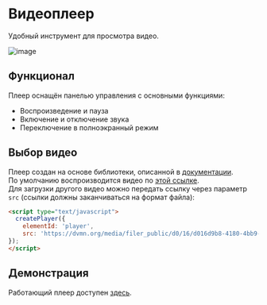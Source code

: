 # Видеоплеер  
Удобный инструмент для просмотра видео.  

![image](https://github.com/user-attachments/assets/56864402-f961-40b9-bcbd-97ca11fb9cee)


## Функционал
Плеер оснащён панелью управления с основными функциями:  
- Воспроизведение и пауза  
- Включение и отключение звука  
- Переключение в полноэкранный режим  

## Выбор видео  
Плеер создан на основе библиотеки, описанной в [документации](https://github.com/devmanorg/video-player-jslib/blob/master/README.md).  
По умолчанию воспроизводится видео по [этой ссылке](https://dvmn.org/media/filer_public/78/db/78db3456-3fd3-4504-9ed9-d2d1fd843c0b/highest_peak.mp4).  
Для загрузки другого видео можно передать ссылку через параметр `src` (ссылки должны заканчиваться на формат файла):  
```html
<script type="text/javascript">
  createPlayer({
    elementId: 'player',
    src: 'https://dvmn.org/media/filer_public/d0/16/d016d9b8-4180-4bb9-ad83-0241f61627b8/samsung_demo_-_alive_in_color.mp4'
});
</script>
```

## Демонстрация
Работающий плеер доступен [здесь](https://gont1errr.github.io/video-player-jslib/).  
